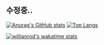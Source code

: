 ## 수정중..
[![Anurag's GitHub stats](https://github-readme-stats.vercel.app/api?username=Leehwa531&line_height=24&hide_rank=true&&layout=compact&theme=white)](https://github.com/Leehwa531/Leehwa531)
[![Top Langs](https://github-readme-stats.vercel.app/api/top-langs/?username=Leehwa531&layout=compact&langs_count=8&theme=white)](https://github.com/Leehwa531?tab=repositories&q=&type=&language=java&sort=)
<!-- [![Readme Card](https://github-readme-stats.vercel.app/api/pin/?username=Leehwa531&repo=resume&show_owner=true&theme=white)](https://github.com/Leehwa531/resume) -->
<!-- [![Readme Card](https://github-readme-stats.vercel.app/api/pin/?username=Leehwa531&repo=manual-job&show_owner=true&theme=white)](https://github.com/Leehwa531/manual-job)-->

[![willianrod's wakatime stats](https://github-readme-stats.vercel.app/api/wakatime?username=Leehwa531)](https://wakatime.com/@Leehwa531)

  <!--START_SECTION:waka-->
  <!--END_SECTION:waka-->

<!--
**Leehwa531/Leehwa531** is a ✨ _special_ ✨ repository because its `README.md` (this file) appears on your GitHub profile.

Here are some ideas to get you started:

- 🔭 I’m currently working on ...
- 🌱 I’m currently learning ...
- 👯 I’m looking to collaborate on ...
- 🤔 I’m looking for help with ...
- 💬 Ask me about ...
- 📫 How to reach me: ...
- 😄 Pronouns: ...
- ⚡ Fun fact: ...
-->

  <!--START_SECTION:waka-->
  <!--END_SECTION:waka-->
